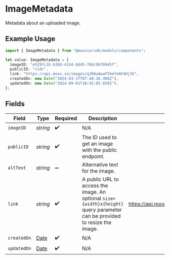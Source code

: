 # ImageMetadata

Metadata about an uploaded image.

## Example Usage

```typescript
import { ImageMetadata } from "@moovio/sdk/models/components";

let value: ImageMetadata = {
  imageID: "e529fc1b-b38d-41d4-b845-70dc9bf0945f",
  publicID: "<id>",
  link: "https://api.moov.io/images/qJRAaAwwF5hmfeAFdHjIb",
  createdOn: new Date("2024-03-17T07:40:16.408Z"),
  updatedOn: new Date("2024-09-01T10:42:05.658Z"),
};
```

## Fields

| Field                                                                                                                       | Type                                                                                                                        | Required                                                                                                                    | Description                                                                                                                 | Example                                                                                                                     |
| --------------------------------------------------------------------------------------------------------------------------- | --------------------------------------------------------------------------------------------------------------------------- | --------------------------------------------------------------------------------------------------------------------------- | --------------------------------------------------------------------------------------------------------------------------- | --------------------------------------------------------------------------------------------------------------------------- |
| `imageID`                                                                                                                   | *string*                                                                                                                    | :heavy_check_mark:                                                                                                          | N/A                                                                                                                         |                                                                                                                             |
| `publicID`                                                                                                                  | *string*                                                                                                                    | :heavy_check_mark:                                                                                                          | The ID used to get an image with the public endpoint.                                                                       |                                                                                                                             |
| `altText`                                                                                                                   | *string*                                                                                                                    | :heavy_minus_sign:                                                                                                          | Alternative text for the image.                                                                                             |                                                                                                                             |
| `link`                                                                                                                      | *string*                                                                                                                    | :heavy_check_mark:                                                                                                          | A public URL to access the image. An optional `size={width}x{height}` <br/>query parameter can be provided to resize the image. | https://api.moov.io/images/qJRAaAwwF5hmfeAFdHjIb                                                                            |
| `createdOn`                                                                                                                 | [Date](https://developer.mozilla.org/en-US/docs/Web/JavaScript/Reference/Global_Objects/Date)                               | :heavy_check_mark:                                                                                                          | N/A                                                                                                                         |                                                                                                                             |
| `updatedOn`                                                                                                                 | [Date](https://developer.mozilla.org/en-US/docs/Web/JavaScript/Reference/Global_Objects/Date)                               | :heavy_check_mark:                                                                                                          | N/A                                                                                                                         |                                                                                                                             |